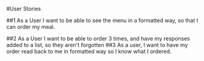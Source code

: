 #User Stories

##1 As a User I want to be able to see the menu in a formatted way, so that I can order my meal.

##2 As a User I want to be able to order 3 times, and have my responses added to a list, so they aren't forgotten
##3 As a user, I want to have my order read back to me in formatted way so I know what I ordered.